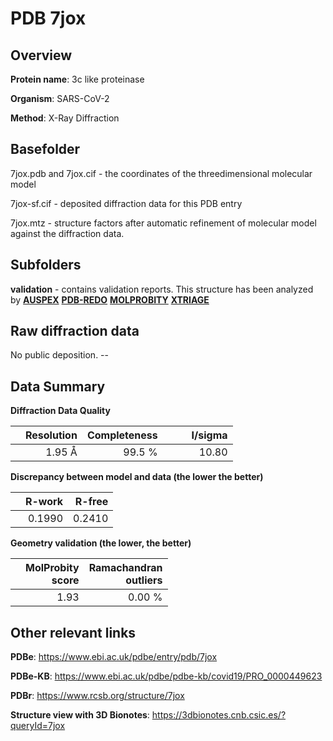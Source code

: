 # PDB 7jox

## Overview

**Protein name**: 3c like proteinase

**Organism**: SARS-CoV-2

**Method**: X-Ray Diffraction



## Basefolder

7jox.pdb and 7jox.cif - the coordinates of the threedimensional molecular model

7jox-sf.cif - deposited diffraction data for this PDB entry

7jox.mtz - structure factors after automatic refinement of molecular model against the diffraction data.

## Subfolders





**validation** - contains validation reports. This structure has been analyzed by [**AUSPEX**](https://github.com/thorn-lab/coronavirus_structural_task_force/tree/master/pdb/3c_like_proteinase/SARS-CoV-2/7jox/validation/auspex) [**PDB-REDO**](https://github.com/thorn-lab/coronavirus_structural_task_force/tree/master/pdb/3c_like_proteinase/SARS-CoV-2/7jox/validation/pdb-redo) [**MOLPROBITY**](https://github.com/thorn-lab/coronavirus_structural_task_force/tree/master/pdb/3c_like_proteinase/SARS-CoV-2/7jox/validation/molprobity) [**XTRIAGE**](https://github.com/thorn-lab/coronavirus_structural_task_force/blob/master/pdb/3c_like_proteinase/SARS-CoV-2/7jox/validation/Xtriage_output.log)  



## Raw diffraction data

No public deposition. --<br> 

## Data Summary
**Diffraction Data Quality**

|   | Resolution | Completeness| I/sigma |
|---|-------------:|----------------:|--------------:|
|   |1.95 Å|99.5  %|<img width=50/>10.80|

**Discrepancy between model and data (the lower the better)**

|   | **R-work**| **R-free**   
|---|-------------:|----------------:|           
||  0.1990|  0.2410|

**Geometry validation (the lower, the better)**

|   |**MolProbity<br>score**| **Ramachandran<br>outliers** 
|---|-------------:|----------------:|
||  1.93|  0.00 %|

 

 



## Other relevant links 
**PDBe**:  https://www.ebi.ac.uk/pdbe/entry/pdb/7jox

**PDBe-KB**: https://www.ebi.ac.uk/pdbe/pdbe-kb/covid19/PRO_0000449623 
 
**PDBr**: https://www.rcsb.org/structure/7jox 

**Structure view with 3D Bionotes**: https://3dbionotes.cnb.csic.es/?queryId=7jox

